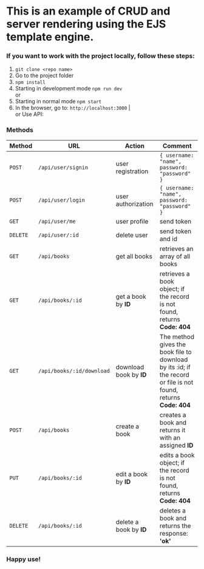 # This is an example of CRUD and server rendering using the EJS template engine.

### If you want to work with the project locally, follow these steps:

1. `git clone <repo name>`
2. Go to the project folder
3. `npm install`
4. Starting in development mode `npm run dev`
   <br>or
5. Starting in normal mode `npm start`
6. In the browser, go to: `http://localhost:3000` |
   <br>or
   Use API:

### Methods

| Method   | URL                       | Action                  | Comment                                                                                                          |
|----------|---------------------------|-------------------------|------------------------------------------------------------------------------------------------------------------|
| `POST`   | `/api/user/signin`        | user registration       | `{ username: "name", password: "password" }`                                                                     
| `POST`   | `/api/user/login`         | user authorization      | `{ username: "name", password: "password" }`                                                                     |
| `GET`    | `/api/user/me`            | user profile            | send token                                                                                                       
| `DELETE` | `/api/user/:id`           | delete user             | send token and id                                                                                                |
| `GET`    | `/api/books`              | get all books           | retrieves an array of all books                                                                                  |
| `GET`    | `/api/books/:id`          | get a book by **ID**    | retrieves a book object; if the record is not found, returns **Code: 404**                                       |
| `GET`    | `/api/books/:id/download` | download book by **ID** | The method gives the book file to download by its :id; if the record or file is not found, returns **Code: 404** |
| `POST`   | `/api/books`              | create a book           | creates a book and returns it with an assigned **ID**                                                            |
| `PUT`    | `/api/books/:id`          | edit a book by **ID**   | edits a book object; if the record is not found, returns **Code: 404**                                           |
| `DELETE` | `/api/books/:id`          | delete a book by **ID** | deletes a book and returns the response: **'ok'**                                                                |

### Happy use!
